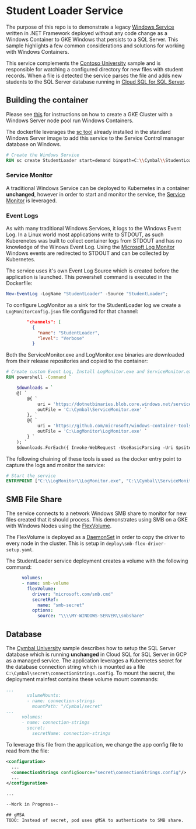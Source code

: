 # Student Loader Service

The purpose of this repo is to demonstrate a legacy [Windows Service](https://docs.microsoft.com/en-us/dotnet/framework/windows-services/) written in .NET Framework deployed without any code change as a Windows Container to GKE Windows that persists to a SQL Server.  This sample highlights a few common considerations and solutions for working with Windows Containers.

This service complements the [Contoso University](https://github.com/jjdelorme/ContosoUniversity)
 sample and is responsible for watching a configured directory for new files with student records.  When a file is detected the service parses the file and adds new students to the SQL Server database running in [Cloud SQL for SQL Server](https://cloud.google.com/sql/docs/sqlserver/quickstart).

## Building the container

Please see [this](https://cloud.google.com/kubernetes-engine/docs/how-to/creating-a-cluster-windows) for instructions on how to create a GKE Cluster with a Windows Server node pool run Windows Containers.

The dockerfile leverages the [sc tool](https://docs.microsoft.com/en-us/windows-server/administration/windows-commands/sc-create) already installed in the standard Windows Server image to add this service to the Service Control manager database on Windows.

```dockerfile
# Create the Windows Service
RUN sc create StudentLoader start=demand binpath=C:\\Cymbal\\StudentLoaderService.exe
```
### Service Monitor
A traditional Windows Service can be deployed to Kubernetes in a container **unchanged**, however in order to start and monitor the service, the [Service Monitor](https://github.com/microsoft/IIS.ServiceMonitor) is leveraged.

### Event Logs
As with many traditional Windows Services, it logs to the Windows Event Log.  In a Linux world most applications write to STDOUT, as such Kuberenetes was built to collect container logs from STDOUT and has no knowledge of the Winows Event Log.  Using the [Microsoft Log Monitor](https://github.com/microsoft/windows-container-tools/blob/master/LogMonitor/README.md) Windows events are redirected to STDOUT and can be collected by Kubernetes.

The service uses it's own Event Log Source which is created before the application is launched.  This powershell command is executed in the Dockerfile:

```powershell
New-EventLog -LogName "StudentLoader" -Source "StudentLoader";
```

To configure LogMonitor as a sink for the StudentLoader log we create a ```LogMonitorConfig.json``` file configured for that channel:

```json
        "channels": [
          {
            "name": "StudentLoader",
            "level": "Verbose"
          }
```

Both the ServiceMonitor.exe and LogMonitor.exe binaries are downloaded from their release repositories and copied to the container:

```dockerfile
# Create custom Event Log, Install LogMonitor.exe and ServiceMonitor.exe
RUN powershell -Command `

    $downloads = `
    @( `
        @{ `
            uri = 'https://dotnetbinaries.blob.core.windows.net/servicemonitor/2.0.1.10/ServiceMonitor.exe'; `
            outFile = 'C:\Cymbal\ServiceMonitor.exe' `
        }, `
        @{ `
            uri = 'https://github.com/microsoft/windows-container-tools/releases/download/v1.1/LogMonitor.exe'; `
            outFile = 'C:\LogMonitor\LogMonitor.exe' `
        } `
    ); `
    $downloads.ForEach({ Invoke-WebRequest -UseBasicParsing -Uri $psitem.uri -OutFile $psitem.outFile })

```

The following chaining of these tools is used as the docker entry point to capture the logs and monitor the service:

```dockerfile
# Start the service
ENTRYPOINT ["C:\\LogMonitor\\LogMonitor.exe", "C:\\Cymbal\\ServiceMonitor.exe", "StudentLoader"]
```

## SMB File Share
The service connects to a network Windows SMB share to monitor for new files created that it should process.  This demonstrates using SMB on a GKE with Windows Nodes using the [FlexVolume](https://github.com/kubernetes/community/blob/master/contributors/devel/sig-storage/flexvolume.md).

The FlexVolume is deployed as a [DaemonSet](https://kubernetes.io/docs/concepts/workloads/controllers/daemonset/) in order to copy the driver to every node in the cluster.  This is setup in ```deploy\smb-flex-driver-setup.yaml```.  

The StudentLoader service deployment creates a volume with the following command:

```yaml
      volumes:
      - name: smb-volume
        flexVolume:
          driver: "microsoft.com/smb.cmd"
          secretRef:
            name: "smb-secret"
          options:
            source: "\\\\MY-WINDOWS-SERVER\\smbshare"
```

## Database

The [Cymbal University](https://github.com/jjdelorme/contoso-university/tree/cymbal) sample describes how to setup the SQL Server database which is running **unchanged** in Cloud SQL for SQL Server in GCP as a managed service.  The application leverages a Kubernetes secret for the database connection string which is mounted as a file ```C:\Cymbal\secret\connectionStrings.config```.  To mount the secret, the deployment mainfest contains these volume mount commands:

```yaml
...
        volumeMounts:
        - name: connection-strings
          mountPath: "/Cymbal/secret"
...
      volumes:
      - name: connection-strings
        secret:
          secretName: connection-strings            
```

To leverage this file from the application, we change the app config file to read from the file:

```xml
<configuration>
  ...
  <connectionStrings configSource="secret\connectionStrings.config"/>
  ...
</configuration>

...

--Work in Progress--

## gMSA
TODO: Instead of secret, pod uses gMSA to authenticate to SMB share.
